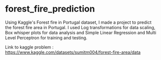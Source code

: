 # forest_fire_prediction

Using Kaggle's Forest fire in Portugal dataset, I made a project to predict the forest fire area in Portugal. I used Log transformations for data scaling, Box whisper plots for data analysis and Simple Linear Regression and Multi Level Perceptron for training and testing.

Link to kaggle problem : https://www.kaggle.com/datasets/sumitm004/forest-fire-area/data
